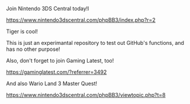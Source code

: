 Join Nintendo 3DS Central today!l

https://www.nintendo3dscentral.com/phpBB3/index.php?r=2

Tiger is cool!
 
This is just an experimantal repository to test out GitHub's functions, and has no other purpose!

Also, don't forget to join Gaming Latest, too!

https://gaminglatest.com/?referrer=3492

And also Wario Land 3 Master Quest!

https://www.nintendo3dscentral.com/phpBB3/viewtopic.php?t=8
